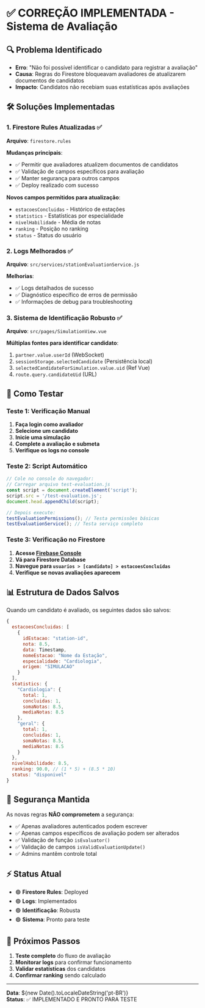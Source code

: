 # ✅ CORREÇÃO IMPLEMENTADA - Sistema de Avaliação

## 🔍 Problema Identificado
- **Erro**: "Não foi possível identificar o candidato para registrar a avaliação"  
- **Causa**: Regras do Firestore bloqueavam avaliadores de atualizarem documentos de candidatos
- **Impacto**: Candidatos não recebiam suas estatísticas após avaliações

## 🛠️ Soluções Implementadas

### 1. **Firestore Rules Atualizadas** ✅
**Arquivo**: `firestore.rules`

**Mudanças principais**:
- ✅ Permitir que avaliadores atualizem documentos de candidatos
- ✅ Validação de campos específicos para avaliação
- ✅ Manter segurança para outros campos
- ✅ Deploy realizado com sucesso

**Novos campos permitidos para atualização**:
- `estacoesConcluidas` - Histórico de estações
- `statistics` - Estatísticas por especialidade
- `nivelHabilidade` - Média de notas
- `ranking` - Posição no ranking
- `status` - Status do usuário

### 2. **Logs Melhorados** ✅
**Arquivo**: `src/services/stationEvaluationService.js`

**Melhorias**:
- ✅ Logs detalhados de sucesso
- ✅ Diagnóstico específico de erros de permissão
- ✅ Informações de debug para troubleshooting

### 3. **Sistema de Identificação Robusto** ✅
**Arquivo**: `src/pages/SimulationView.vue`

**Múltiplas fontes para identificar candidato**:
1. `partner.value.userId` (WebSocket)
2. `sessionStorage.selectedCandidate` (Persistência local)
3. `selectedCandidateForSimulation.value.uid` (Ref Vue)
4. `route.query.candidateUid` (URL)

## 🧪 Como Testar

### Teste 1: Verificação Manual
1. **Faça login como avaliador**
2. **Selecione um candidato**
3. **Inicie uma simulação**
4. **Complete a avaliação e submeta**
5. **Verifique os logs no console**

### Teste 2: Script Automático
```javascript
// Cole no console do navegador:
// Carregar arquivo test-evaluation.js
const script = document.createElement('script');
script.src = '/test-evaluation.js';
document.head.appendChild(script);

// Depois execute:
testEvaluationPermissions(); // Testa permissões básicas
testEvaluationService(); // Testa serviço completo
```

### Teste 3: Verificação no Firestore
1. **Acesse [Firebase Console](https://console.firebase.google.com/project/revalida-companion)**
2. **Vá para Firestore Database**
3. **Navegue para `usuarios > [candidato] > estacoesConcluidas`**
4. **Verifique se novas avaliações aparecem**

## 📊 Estrutura de Dados Salvos

Quando um candidato é avaliado, os seguintes dados são salvos:

```javascript
{
  estacoesConcluidas: [
    {
      idEstacao: "station-id",
      nota: 8.5,
      data: Timestamp,
      nomeEstacao: "Nome da Estação",
      especialidade: "Cardiologia",
      origem: "SIMULACAO"
    }
  ],
  statistics: {
    "Cardiologia": {
      total: 1,
      concluidas: 1,
      somaNotas: 8.5,
      mediaNotas: 8.5
    },
    "geral": {
      total: 1,
      concluidas: 1,
      somaNotas: 8.5,
      mediaNotas: 8.5
    }
  },
  nivelHabilidade: 8.5,
  ranking: 90.0, // (1 * 5) + (8.5 * 10)
  status: "disponivel"
}
```

## 🔐 Segurança Mantida

As novas regras **NÃO comprometem** a segurança:
- ✅ Apenas avaliadores autenticados podem escrever
- ✅ Apenas campos específicos de avaliação podem ser alterados
- ✅ Validação de função `isEvaluator()` 
- ✅ Validação de campos `isValidEvaluationUpdate()`
- ✅ Admins mantêm controle total

## ⚡ Status Atual
- 🟢 **Firestore Rules**: Deployed
- 🟢 **Logs**: Implementados  
- 🟢 **Identificação**: Robusta
- 🟢 **Sistema**: Pronto para teste

## 🎯 Próximos Passos
1. **Teste completo** do fluxo de avaliação
2. **Monitorar logs** para confirmar funcionamento
3. **Validar estatísticas** dos candidatos
4. **Confirmar ranking** sendo calculado

---
**Data**: ${new Date().toLocaleDateString('pt-BR')}  
**Status**: ✅ IMPLEMENTADO E PRONTO PARA TESTE
